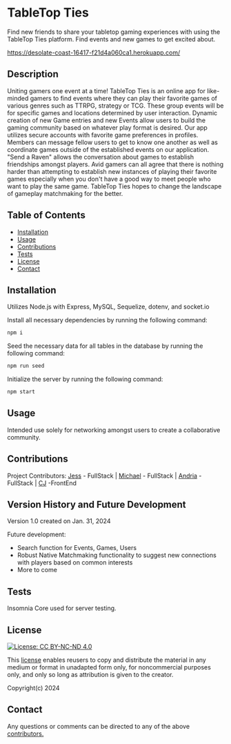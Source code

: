   # TableTop Ties
  Find new friends to share your tabletop gaming experiences with using the TableTop Ties platform. Find events and new games to get excited about.  

  https://desolate-coast-16417-f21d4a060ca1.herokuapp.com/

  ## Description

  Uniting gamers one event at a time! TableTop Ties is an online app for like-minded gamers to find events where they can play their favorite games of various genres such as TTRPG, strategy or TCG. These group events will be for specific games and locations determined by user interaction. Dynamic creation of new Game entries and new Events allow users to build the gaming community based on whatever play format is desired. Our app utilizes secure accounts with favorite game preferences in profiles. Members can message fellow users to get to know one another as well as coordinate games outside of the established events on our application. "Send a Raven" allows the conversation about games to establish friendships amongst players. Avid gamers can all agree that there is nothing harder than attempting to establish new instances of playing their favorite games especially when you don't have a good way to meet people who want to play the same game. TableTop Ties hopes to change the landscape of gameplay matchmaking for the better. 

  ## Table of Contents
  * [Installation](#installation)
  * [Usage](#usage)
  * [Contributions](#contributions)
  * [Tests](#tests)
  * [License](#license)
  * [Contact](#contact)

  
  ## Installation

  Utilizes Node.js with Express, MySQL, Sequelize, dotenv, and socket.io

  Install all necessary dependencies by running the following command: 
  ```bash
  npm i
  ```
  Seed the necessary data for all tables in the database by running the following command:
  ```bash
  npm run seed
  ```
  Initialize the server by running the following command:
  ```bash
  npm start
  ```

  ## Usage
  Intended use solely for networking amongst users to create a collaborative community.

  ## Contributions

  Project Contributors: <a href="www.github.com/jskelly8">Jess</a> - FullStack | <a href="www.github.com/Gerlach0130">Michael</a> - FullStack | <a href="www.github.com/EowynStark">Andria</a> - FullStack | <a href="www.github.com/cjva24">CJ</a> -FrontEnd
 

  ## Version History and Future Development
  Version 1.0 created on Jan. 31, 2024

  Future development: 
  + Search function for Events, Games, Users
  + Robust Native Matchmaking functionality to suggest new connections with players based on common interests
  + More to come
   
  ## Tests

  Insomnia Core used for server testing.

  ## License

[![License: CC BY-NC-ND 4.0](https://img.shields.io/badge/License-CC_BY--NC--ND_4.0-lightgrey.svg)](https://creativecommons.org/licenses/by-nc-nd/4.0/)

This [license](./LICENSE) enables reusers to copy and distribute the material in any medium or format in unadapted form only, for noncommercial purposes only, and only so long as attribution is given to the creator. 

Copyright(c) 2024

  ## Contact

  Any questions or comments can be directed to any of the above [contributors.](#contributions)


